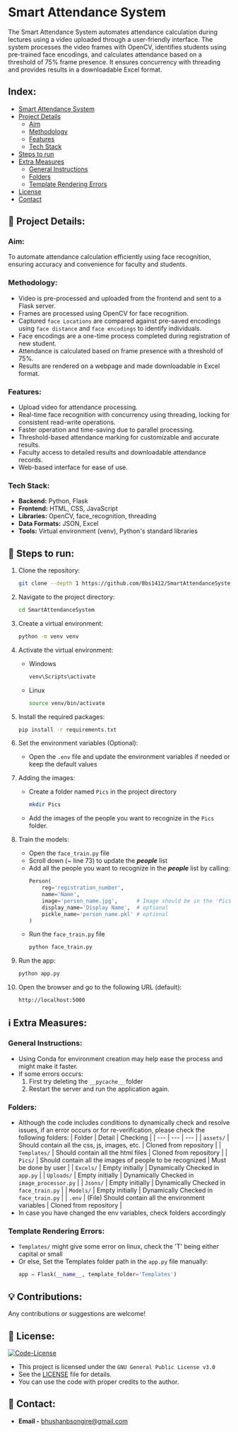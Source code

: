 # Smart Attendance System
The Smart Attendance System automates attendance calculation during lectures using a video uploaded through a user-friendly interface. The system processes the video frames with OpenCV, identifies students using pre-trained face encodings, and calculates attendance based on a threshold of 75% frame presence. It ensures concurrency with threading and provides results in a downloadable Excel format.


## Index:
- [Smart Attendance System](#smart-attendance-system)
- [Project Details](#project-details)
    - [Aim](#aim)
    - [Methodology](#methodology)
    - [Features](#features)
    - [Tech Stack](#tech-stack)
- [Steps to run](#steps-to-run)
- [Extra Measures](#extra-measures)
    - [General Instructions](#general-instructions)
    - [Folders](#folders)
    - [Template Rendering Errors](#template-rendering-errors)
- [License](#license)
- [Contact](#contact)


## 🎯 Project Details:
### Aim:
To automate attendance calculation efficiently using face recognition, ensuring accuracy and convenience for faculty and students.

### Methodology:
+ Video is pre-processed and uploaded from the frontend and sent to a Flask server.
+ Frames are processed using OpenCV for face recognition.
+ Captured `face Locations` are compared against pre-saved encodings using `face distance` and `face encodings` to identify individuals.
+ Face encodings are a one-time process completed during registration of new student.
+ Attendance is calculated based on frame presence with a threshold of 75%.
+ Results are rendered on a webpage and made downloadable in Excel format.

### Features:
+ Upload video for attendance processing.
+ Real-time face recognition with concurrency using threading, locking for consistent read-write operations.
+ Faster operation and time-saving due to parallel processing. 
+ Threshold-based attendance marking for customizable and accurate results.
+ Faculty access to detailed results and downloadable attendance records.
+ Web-based interface for ease of use.

### Tech Stack:
+ **Backend:** Python, Flask
+ **Frontend:** HTML, CSS, JavaScript
+ **Libraries:** OpenCV, face_recognition, threading
+ **Data Formats:** JSON, Excel
+ **Tools:** Virtual environment (venv), Python's standard libraries


## 🚀 Steps to run:

1. Clone the repository:
    ```bash
    git clone --depth 1 https://github.com/Bbs1412/SmartAttendanceSystem
    ```
    
1. Navigate to the project directory:
    ```bash
    cd SmartAttendanceSystem
    ```

1. Create a virtual environment:
    ```bash
    python -m venv venv
    ```

1. Activate the virtual environment:
    - Windows
        ```bash
        venv\Scripts\activate
        ```
    - Linux
        ```bash
        source venv/bin/activate
        ```

1. Install the required packages:
    ```bash
    pip install -r requirements.txt
    ```

1. Set the environment variables (Optional):
    - Open the `.env` file and update the environment variables if needed or keep the default values

1. Adding the images:
    - Create a folder named `Pics` in the project directory
        ```bash
        mkdir Pics
        ```
    - Add the images of the people you want to recognize in the `Pics` folder.
    
1. Train the models:
    - Open the `face_train.py` file
    - Scroll down (~ line 73) to update the ***people*** list
    - Add all the people you want to recognize in the ***people*** list by calling:
        ```Python
        Person(
            reg='registration_number',
            name='Name',
            image='person_name.jpg',      # Image should be in the 'Pics' folder
            display_name='Display Name',  # optional
            pickle_name='person_name.pkl' # optional
        )
        ```
    - Run the `face_train.py` file
        ```bash
        python face_train.py
        ```

1. Run the app:
    ```bash
    python app.py
    ```

1. Open the browser and go to the following URL (default):
    ```URL
    http://localhost:5000
    ```


## ℹ️ Extra Measures:

### General Instructions:
- Using Conda for environment creation may help ease the process and might make it faster.
- If some errors occurs:
    1. First try deleting the `__pycache__` folder
    1. Restart the server and run the application again.

### Folders:
- Although the code includes conditions to dynamically check and resolve issues, if an error occurs or for re-verification, please check the following folders:
    | Folder | Detail | Checking |
    | --- | --- | --- |
    | `assets/` | Should contain all the css, js, images, etc. | Cloned from repository |
    | `Templates/` | Should contain all the html files | Cloned from repository |
    | `Pics/` | Should contain all the images of people to be recognized | Must be done by user |
    | `Excels/` | Empty initially | Dynamically Checked in `app.py` |
    | `Uploads/` | Empty initially | Dynamically Checked in `image_processor.py` |
    | `Jsons/` | Empty initially | Dynamically Checked in `face_train.py` |
    | `Models/` | Empty initially | Dynamically Checked in `face_train.py` |
    | `.env` | (File) Should contain all the environment variables | Cloned from repository |
- In case you have changed the env variables, check folders accordingly

### Template Rendering Errors:
- `Templates/` might give some error on linux, check the 'T' being either capital or small
- Or else, Set the Templates folder path in the `app.py` file manually:
    ```Python
    app = Flask(__name__, template_folder='Templates')
    ```


## 💡 Contributions:
   Any contributions or suggestions are welcome! 


## 📜 License: 
[![Code-License](https://img.shields.io/badge/License%20-GNU%20--%20GPL%20v3.0-blue.svg)](https://www.gnu.org/licenses/gpl-3.0)
- This project is licensed under the `GNU General Public License v3.0`
- See the [LICENSE](LICENSE) file for details.
- You can use the code with proper credits to the author.


## 📧 Contact:
- **Email -** [bhushanbsongire@gmail.com](mailto:bhushanbsongire@gmail.com)
